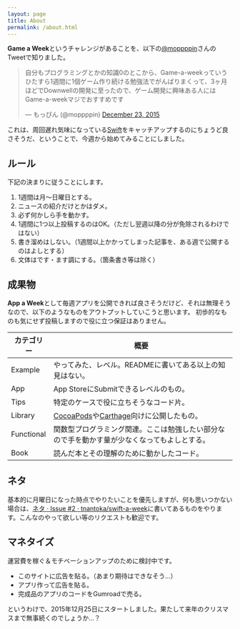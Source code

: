 ```yaml
---
layout: page
title: About
permalink: /about.html
---
```


**Game a Week**というチャレンジがあることを、以下の[@moppppin](https://twitter.com/moppppin)さんのTweetで知りました。

<blockquote class="twitter-tweet" lang="en"><p lang="ja" dir="ltr">自分もプログラミングとかの知識0のとこから、Game-a-weekっていうひたすら1週間に1個ゲーム作り続ける勉強法でがんばりまくって、3ヶ月ほどでDownwellの開発に至ったので、ゲーム開発に興味ある人にはGame-a-weekマジでおすすめです</p>&mdash; もっぴん (@moppppin) <a href="https://twitter.com/moppppin/status/679653541724553216">December 23, 2015</a></blockquote>

これは、周回遅れ気味になっている[Swift](https://developer.apple.com/swift/)をキャッチアップするのにちょうど良さそうだ、ということで、今週から始めてみることにしました。

## ルール

下記の決まりに従うことにします。

1. 1週間は月〜日曜日とする。
1. ニュースの紹介だけとかはダメ。
1. 必ず何かしら手を動かす。
1. 1週間に1つ以上投稿するのはOK。（ただし翌週以降の分が免除されるわけではない）
1. 書き溜めはしない。（1週間以上かかってしまった記事を、ある週で公開するのはよしとする）
1. 文体はです・ます調にする。（箇条書き等は除く）

## 成果物

**App a Week**として毎週アプリを公開できれば良さそうだけど、それは無理そうなので、以下のようなものをアウトプットしていこうと思います。
初歩的なものも気にせず投稿しますので役に立つ保証はありません。

カテゴリー | 概要
-- | -- 
Example | やってみた、レベル。READMEに書いてある以上の知見はない。
App | App StoreにSubmitできるレベルのもの。
Tips | 特定のケースで役に立ちそうなコード片。
Library | [CocoaPods](https://cocoapods.org/)や[Carthage](https://github.com/Carthage/Carthage)向けに公開したもの。
Functional | 関数型プログラミング関連。ここは勉強したい部分なので手を動かす量が少なくなってもよしとする。
Book | 読んだ本とその理解のために動かしたコード。

## ネタ

基本的に月曜日になった時点でやりたいことを優先しますが、何も思いつかない場合は、[ネタ · Issue #2 · tnantoka/swift-a-week](https://github.com/tnantoka/swift-a-week/issues/2)に書いてあるものをやります。こんなのやって欲しい等のリクエストも歓迎です。

## マネタイズ

運営費を稼ぐ＆モチベーションアップのために検討中です。

- このサイトに広告を貼る。（あまり期待はできなそう…）
- アプリ作って広告を貼る。
- 完成品のアプリのコードをGumroadで売る。

というわけで、2015年12月25日にスタートしました。果たして来年のクリスマスまで無事続くのでしょうか…？

